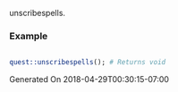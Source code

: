 unscribespells.
### Example

```perl

quest::unscribespells(); # Returns void
```


Generated On 2018-04-29T00:30:15-07:00